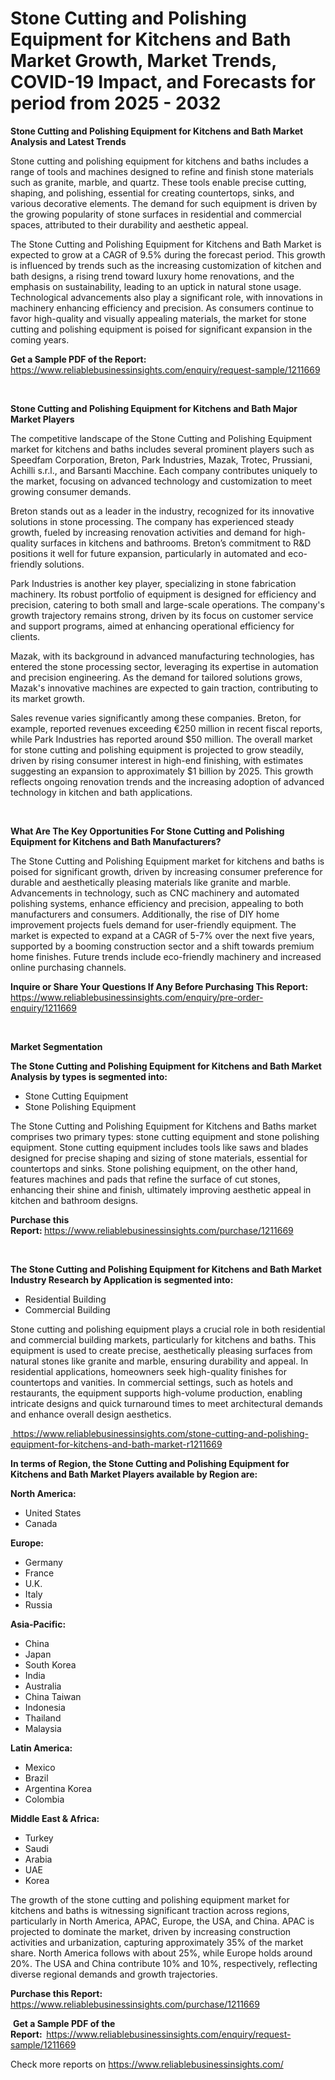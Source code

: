 <p><h1>Stone Cutting and Polishing Equipment for Kitchens and Bath Market Growth, Market Trends, COVID-19 Impact, and Forecasts for period from 2025 - 2032</h1></p><p><strong>Stone Cutting and Polishing Equipment for Kitchens and Bath Market Analysis and Latest Trends</strong></p>
<p><p>Stone cutting and polishing equipment for kitchens and baths includes a range of tools and machines designed to refine and finish stone materials such as granite, marble, and quartz. These tools enable precise cutting, shaping, and polishing, essential for creating countertops, sinks, and various decorative elements. The demand for such equipment is driven by the growing popularity of stone surfaces in residential and commercial spaces, attributed to their durability and aesthetic appeal.</p><p>The Stone Cutting and Polishing Equipment for Kitchens and Bath Market is expected to grow at a CAGR of 9.5% during the forecast period. This growth is influenced by trends such as the increasing customization of kitchen and bath designs, a rising trend toward luxury home renovations, and the emphasis on sustainability, leading to an uptick in natural stone usage. Technological advancements also play a significant role, with innovations in machinery enhancing efficiency and precision. As consumers continue to favor high-quality and visually appealing materials, the market for stone cutting and polishing equipment is poised for significant expansion in the coming years.</p></p>
<p><strong>Get a Sample PDF of the Report:&nbsp;</strong> <a href="https://www.reliablebusinessinsights.com/enquiry/request-sample/1211669?utm_campaign=2318&utm_medium=2&utm_source=Github&utm_content=ia&utm_term=24032025&utm_id=stone-cutting-and-polishing-equipment-for-kitchens-and-bath">https://www.reliablebusinessinsights.com/enquiry/request-sample/1211669</a></p>
<p>&nbsp;</p>
<p><strong>Stone Cutting and Polishing Equipment for Kitchens and Bath Major Market Players</strong></p>
<p><p>The competitive landscape of the Stone Cutting and Polishing Equipment market for kitchens and baths includes several prominent players such as Speedfam Corporation, Breton, Park Industries, Mazak, Trotec, Prussiani, Achilli s.r.l., and Barsanti Macchine. Each company contributes uniquely to the market, focusing on advanced technology and customization to meet growing consumer demands.</p><p>Breton stands out as a leader in the industry, recognized for its innovative solutions in stone processing. The company has experienced steady growth, fueled by increasing renovation activities and demand for high-quality surfaces in kitchens and bathrooms. Breton’s commitment to R&D positions it well for future expansion, particularly in automated and eco-friendly solutions.</p><p>Park Industries is another key player, specializing in stone fabrication machinery. Its robust portfolio of equipment is designed for efficiency and precision, catering to both small and large-scale operations. The company's growth trajectory remains strong, driven by its focus on customer service and support programs, aimed at enhancing operational efficiency for clients.</p><p>Mazak, with its background in advanced manufacturing technologies, has entered the stone processing sector, leveraging its expertise in automation and precision engineering. As the demand for tailored solutions grows, Mazak's innovative machines are expected to gain traction, contributing to its market growth.</p><p>Sales revenue varies significantly among these companies. Breton, for example, reported revenues exceeding €250 million in recent fiscal reports, while Park Industries has reported around $50 million. The overall market for stone cutting and polishing equipment is projected to grow steadily, driven by rising consumer interest in high-end finishing, with estimates suggesting an expansion to approximately $1 billion by 2025. This growth reflects ongoing renovation trends and the increasing adoption of advanced technology in kitchen and bath applications.</p></p>
<p>&nbsp;</p>
<p><strong>What Are The Key Opportunities For Stone Cutting and Polishing Equipment for Kitchens and Bath Manufacturers?</strong></p>
<p><p>The Stone Cutting and Polishing Equipment market for kitchens and baths is poised for significant growth, driven by increasing consumer preference for durable and aesthetically pleasing materials like granite and marble. Advancements in technology, such as CNC machinery and automated polishing systems, enhance efficiency and precision, appealing to both manufacturers and consumers. Additionally, the rise of DIY home improvement projects fuels demand for user-friendly equipment. The market is expected to expand at a CAGR of 5-7% over the next five years, supported by a booming construction sector and a shift towards premium home finishes. Future trends include eco-friendly machinery and increased online purchasing channels.</p></p>
<p><strong>Inquire or Share Your Questions If Any Before Purchasing This Report:</strong> <a href="https://www.reliablebusinessinsights.com/enquiry/pre-order-enquiry/1211669?utm_campaign=2318&utm_medium=2&utm_source=Github&utm_content=ia&utm_term=24032025&utm_id=stone-cutting-and-polishing-equipment-for-kitchens-and-bath">https://www.reliablebusinessinsights.com/enquiry/pre-order-enquiry/1211669</a></p>
<p>&nbsp;</p>
<p><strong>Market Segmentation</strong></p>
<p><strong>The Stone Cutting and Polishing Equipment for Kitchens and Bath Market Analysis by types is segmented into:</strong></p>
<p><ul><li>Stone Cutting Equipment</li><li>Stone Polishing Equipment</li></ul></p>
<p><p>The Stone Cutting and Polishing Equipment for Kitchens and Baths market comprises two primary types: stone cutting equipment and stone polishing equipment. Stone cutting equipment includes tools like saws and blades designed for precise shaping and sizing of stone materials, essential for countertops and sinks. Stone polishing equipment, on the other hand, features machines and pads that refine the surface of cut stones, enhancing their shine and finish, ultimately improving aesthetic appeal in kitchen and bathroom designs.</p></p>
<p><strong>Purchase this Report:&nbsp;</strong><a href="https://www.reliablebusinessinsights.com/purchase/1211669?utm_campaign=2318&utm_medium=2&utm_source=Github&utm_content=ia&utm_term=24032025&utm_id=stone-cutting-and-polishing-equipment-for-kitchens-and-bath">https://www.reliablebusinessinsights.com/purchase/1211669</a></p>
<p>&nbsp;</p>
<p><strong>The Stone Cutting and Polishing Equipment for Kitchens and Bath Market Industry Research by Application is segmented into:</strong></p>
<p><ul><li>Residential Building</li><li>Commercial Building</li></ul></p>
<p><p>Stone cutting and polishing equipment plays a crucial role in both residential and commercial building markets, particularly for kitchens and baths. This equipment is used to create precise, aesthetically pleasing surfaces from natural stones like granite and marble, ensuring durability and appeal. In residential applications, homeowners seek high-quality finishes for countertops and vanities. In commercial settings, such as hotels and restaurants, the equipment supports high-volume production, enabling intricate designs and quick turnaround times to meet architectural demands and enhance overall design aesthetics.</p></p>
<p><a href="https://www.reliablebusinessinsights.com/stone-cutting-and-polishing-equipment-for-kitchens-and-bath-market-r1211669?utm_campaign=2318&utm_medium=2&utm_source=Github&utm_content=ia&utm_term=24032025&utm_id=stone-cutting-and-polishing-equipment-for-kitchens-and-bath">&nbsp;https://www.reliablebusinessinsights.com/stone-cutting-and-polishing-equipment-for-kitchens-and-bath-market-r1211669</a></p>
<p><strong>In terms of Region, the Stone Cutting and Polishing Equipment for Kitchens and Bath Market Players available by Region are:</strong></p>
<p>
    <p> <strong> North America: </strong>
        <ul>
            <li>United States</li>
            <li>Canada</li>
        </ul>
        </p> 
    <p> <strong> Europe: </strong>
        <ul>
            <li>Germany</li>
            <li>France</li>
            <li>U.K.</li>
            <li>Italy</li>
            <li>Russia</li>
        </ul>
        </p> 
    <p> <strong> Asia-Pacific: </strong>
        <ul>
            <li>China</li>
            <li>Japan</li>
            <li>South Korea</li>
            <li>India</li>
            <li>Australia</li>
            <li>China Taiwan</li>
            <li>Indonesia</li>
            <li>Thailand</li>
            <li>Malaysia</li>
        </ul>
        </p> 
    <p> <strong> Latin America: </strong>
        <ul>
            <li>Mexico</li>
            <li>Brazil</li>
            <li>Argentina Korea</li>
            <li>Colombia</li>
        </ul>
        </p> 
    <p> <strong> Middle East & Africa: </strong>
        <ul>
            <li>Turkey</li>
            <li>Saudi</li>
            <li>Arabia</li>
            <li>UAE</li>
            <li>Korea</li>
        </ul>
    </p>
    </p>
<p><p>The growth of the stone cutting and polishing equipment market for kitchens and baths is witnessing significant traction across regions, particularly in North America, APAC, Europe, the USA, and China. APAC is projected to dominate the market, driven by increasing construction activities and urbanization, capturing approximately 35% of the market share. North America follows with about 25%, while Europe holds around 20%. The USA and China contribute 10% and 10%, respectively, reflecting diverse regional demands and growth trajectories.</p></p>
<p><strong>Purchase this Report: </strong><a href="https://www.reliablebusinessinsights.com/purchase/1211669?utm_campaign=2318&utm_medium=2&utm_source=Github&utm_content=ia&utm_term=24032025&utm_id=stone-cutting-and-polishing-equipment-for-kitchens-and-bath">https://www.reliablebusinessinsights.com/purchase/1211669</a></p>
<p>&nbsp;<strong>Get a Sample PDF of the Report:&nbsp;&nbsp;</strong><a href="https://www.reliablebusinessinsights.com/enquiry/request-sample/1211669?utm_campaign=2318&utm_medium=2&utm_source=Github&utm_content=ia&utm_term=24032025&utm_id=stone-cutting-and-polishing-equipment-for-kitchens-and-bath">https://www.reliablebusinessinsights.com/enquiry/request-sample/1211669</a></p>
<p><strong></strong></p>
<p>Check more reports on <a href="https://www.reliablebusinessinsights.com/?utm_campaign=2318&utm_medium=2&utm_source=Github&utm_content=ia&utm_term=24032025&utm_id=stone-cutting-and-polishing-equipment-for-kitchens-and-bath">https://www.reliablebusinessinsights.com/</a></p>